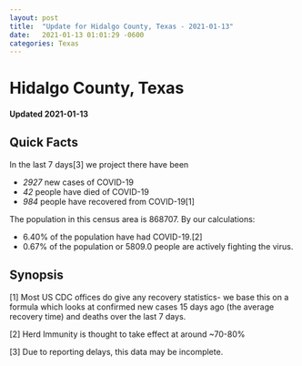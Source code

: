 ```yaml
---
layout: post
title:  "Update for Hidalgo County, Texas - 2021-01-13"
date:   2021-01-13 01:01:29 -0600
categories: Texas
---
```


# Hidalgo County, Texas
#### Updated 2021-01-13

## Quick Facts

In the last 7 days[3] we project there have been
- *2927* new cases of COVID-19
- *42* people have died of COVID-19
- *984* people have recovered from COVID-19[1]

The population in this census area is 868707. By our calculations:
- 6.40% of the population have had COVID-19.[2]
- 0.67% of the population or 5809.0 people are actively fighting the virus.

## Synopsis




[1] Most US CDC offices do give any recovery statistics- we base this on a formula which looks at confirmed new cases
15 days ago (the average recovery time) and deaths over the last 7 days.

[2] Herd Immunity is thought to take effect at around ~70-80%

[3] Due to reporting delays, this data may be incomplete.
 
    